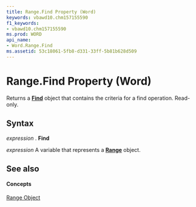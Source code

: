 ```yaml
---
title: Range.Find Property (Word)
keywords: vbawd10.chm157155590
f1_keywords:
- vbawd10.chm157155590
ms.prod: WORD
api_name:
- Word.Range.Find
ms.assetid: 53c18061-5fb8-d331-33ff-5b81b628d509
---
```



# Range.Find Property (Word)

Returns a  **[Find](find-object-word.md)** object that contains the criteria for a find operation. Read-only.


## Syntax

 _expression_ . **Find**

 _expression_ A variable that represents a **[Range](range-object-word.md)** object.


## See also


#### Concepts


[Range Object](range-object-word.md)

